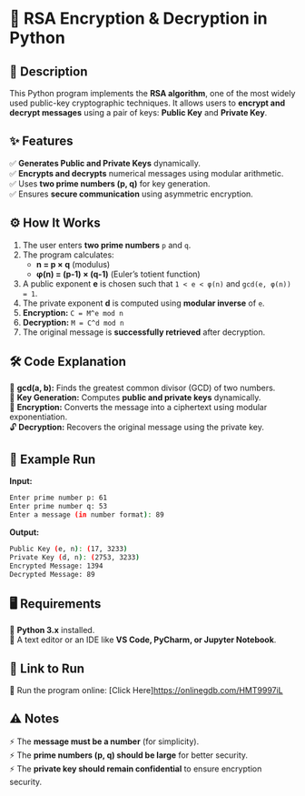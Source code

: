 

# 🔐 RSA Encryption & Decryption in Python  

## 📜 Description  
This Python program implements the **RSA algorithm**, one of the most widely used public-key cryptographic techniques. It allows users to **encrypt and decrypt messages** using a pair of keys: **Public Key** and **Private Key**.  

## ✨ Features  
✅ **Generates Public and Private Keys** dynamically.  
✅ **Encrypts and decrypts** numerical messages using modular arithmetic.  
✅ Uses **two prime numbers (p, q)** for key generation.  
✅ Ensures **secure communication** using asymmetric encryption.  

## ⚙️ How It Works  
1. The user enters **two prime numbers** `p` and `q`.  
2. The program calculates:  
   - **n = p × q** (modulus)  
   - **φ(n) = (p-1) × (q-1)** (Euler’s totient function)  
3. A public exponent **e** is chosen such that `1 < e < φ(n)` and `gcd(e, φ(n)) = 1`.  
4. The private exponent **d** is computed using **modular inverse** of `e`.  
5. **Encryption:** `C = M^e mod n`  
6. **Decryption:** `M = C^d mod n`  
7. The original message is **successfully retrieved** after decryption.  

## 🛠 Code Explanation  
🔢 **gcd(a, b):** Finds the greatest common divisor (GCD) of two numbers.  
🔑 **Key Generation:** Computes **public and private keys** dynamically.  
🔐 **Encryption:** Converts the message into a ciphertext using modular exponentiation.  
🔓 **Decryption:** Recovers the original message using the private key.  

## 🎯 Example Run  
**Input:**  
```bash
Enter prime number p: 61
Enter prime number q: 53
Enter a message (in number format): 89
```
**Output:**  
```bash
Public Key (e, n): (17, 3233)
Private Key (d, n): (2753, 3233)
Encrypted Message: 1394
Decrypted Message: 89
```

## 🖥 Requirements  
🐍 **Python 3.x** installed.  
📝 A text editor or an IDE like **VS Code, PyCharm, or Jupyter Notebook**.  

## 🚀 Link to Run  
🔹 Run the program online: [Click Here]https://onlinegdb.com/HMT9997iL

## ⚠️ Notes  
⚡ The **message must be a number** (for simplicity).  
⚡ The **prime numbers (p, q) should be large** for better security.  
⚡ The **private key should remain confidential** to ensure encryption security. 
